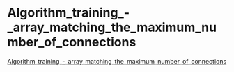 # Algorithm_training_-_array_matching_the_maximum_number_of_connections
[Algorithm_training_-_array_matching_the_maximum_number_of_connections](https://aiwithcloud.com/2022/09/14/algorithm_training___array_matching_the_maximum_number_of_connections/)